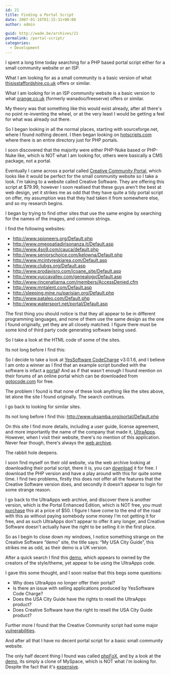 ```yaml
---
id: 21
title: Finding a Portal Script
date: 2007-01-16T01:15:31+00:00
author: admin

guid: http://wade.be/archives/21
permalink: /portal-script/
categories:
  - Development
---
```

<p class="lead">
  I spent a long time today searching for a PHP based portal script either for a small community website or an ISP.
</p>

What I am looking for as a small community is a basic version of what [thisisstaffordshire.co.uk](http://www.thisisstaffordshire.co.uk/) offers or similar.

What I am looking for in an ISP community website is a basic version to what [orange.co.uk](http://www.orange.co.uk/) (formerly wanadoo/freeserve) offers or similar.

My theory was that something like this would exist already, after all there's no point re-inventing the wheel, or at the very least I would be getting a feel for what was already out there.

So I began looking in all the normal places, starting with sourceforge.net, where I found nothing decent. I then began looking on [hotscripts.com](http://www.hotscripts.com/PHP/Scripts_and_Programs/Portal_Systems/) where there is an entire directory just for PHP portals.

I soon discovered that the majority were either PHP-Nuke based or PHP-Nuke like, which is NOT what I am looking for, others were basically a CMS package, not a portal.

Eventually I came across a portal called [Creative Community Portal](http://www.hotscripts.com/Detailed/59321.html), which looks like it would be perfect for the small community website so I take a look. I'm taking to a website called Creative Software. They are offering this script at $79.99, however I soon realised that these guys aren't the best at web design, yet it strikes me as odd that they have quite a tidy portal script on offer, my assumption was that they had taken it from somewhere else, and so my research begins.

I began by trying to find other sites that use the same engine by searching for the names of the images, and common strings.

I find the following websites:

  * http://www.spioneers.org/Default.php
  * http://www.omeopatiadirisonanza.it/Default.asp
  * http://www.4so9.com/cauca/default.php
  * http://www.seniorschoice.com/kelowna/Default.php
  * http://www.mcintyreskiarea.com/Default.asp
  * http://www.clubgs.org/Default.asp
  * http://www.prodavisro.com/icoane_site/Default.asp
  * http://www.yuccavalley.com/genealogy/Default.asp
  * http://www.rincenatiarna.com/members/AccessDenied.cfm
  * http://www.mntalent.com/Default.asp
  * http://sleeping.mine.nu/parisian.org/Default.php
  * http://www.pataleo.com/Default.php
  * http://www.watersport.net/portal/Default.asp

The first thing you should notice is that they all appear to be in different programming languages, and none of them use the same design as the one I found originally, yet they are all closely matched. I figure there must be some kind of third party code generating software being used.

So I take a look at the HTML code of some of the sites.

Its not long before I find this: 

<meta content="YesSoftware CodeCharge v.2.0.1 / Templates.ccp build 10/12/2001" name="GENERATOR" />


So I decide to take a look at [YesSoftware CodeCharge](http://www.yessoftware.com/) v3.0.1.6, and I believe I am onto a winner as I find that an example script bundled with the software is infact a [portal](http://examples.codecharge.com/Portal/Default.php)! And as if that wasn't enough I found mention on their forums of an online portal which can be downloaded from [gotocode.com](http://web.archive.org/web/20111104095309/http://www.gotocode.com:80/apps.asp?app_id=11&) for free.

The problem I found is that none of these look anything like the sites above, let alone the site I found originally. The search continues.

I go back to looking for similar sites.

Its not long before I find this: http://www.uksamba.org/portal/Default.php

On this site I find more details, including a user guide, license agreement, and more importantly the name of the company that made it, [UltraApps](http://www.ultraapps.com/). However, when I visit their website, there's no mention of this application. Never fear though, there's always the [web archive](http://web.archive.org/web/*/http://www.ultraapps.com/).

The rabbit hole deepens.

I soon find myself on their old website, via the web archive looking at downloading their portal script, there it is, you can [download](http://web.archive.org/web/20050205204458/www.ultraapps.com/appdownload2.asp?app_id=16&) it for free. I download the PHP version and have a play around with this for quite some time. I find two problems, firstly this does not offer all the features that the Creative Software version does, and secondly it doesn't appear to login for some strange reason.

I go back to the UltraApps web archive, and discover there is another version, which is the Portal Enhanced Edition, which is NOT free, you must [purchase](http://web.archive.org/web/20050205110729/www.ultraapps.com/appurchase.asp?app_id=16) this at a price of $50. I figure I have come to the end of the road with this as without paying somebody some money I'm not getting it for free, and as such UltraApps don't appear to offer it any longer, and Creative Software doesn't actually have the right to be selling it in the first place.

So as I begin to close down my windows, I notice something strange on the Creative Software &#8220;demo&#8221; site, the title says: &#8220;My USA City Guide&#8221;, this strikes me as odd, as their demo is a UK version.

After a quick search I find this [demo](http://web.archive.org/web/20100126215236/http://demo.myusacityguide.com:80/Default.php), which appears to owned by the creators of the style/theme, yet appear to be using the UltraApps code.

I gave this some thought, and I soon realise that this begs some questions:

  * Why does UltraApps no longer offer their portal?
  * Is there an issue with selling applications produced by YesSoftware Code Charge?
  * Does the USA City Guide have the rights to resell the UltraApps product?
  * Does Creative Software have the right to resell the USA City Guide product?

Further more I found that the Creative Community script had some major [vulnerabilities](http://osvdb.org/show/osvdb/25311).

And after all that I have no decent portal script for a basic small community website.

The only half decent thing I found was called [phpFoX](http://www.phpfox.com/), and by a look at the [demo](http://web.archive.org/web/20131213081407/http://demo.phpfox.com:80/), its simply a clone of MySpace, which is NOT what i'm looking for. Despite the fact that it's [expensive](http://www.phpfox.com/konsort/pricing/).